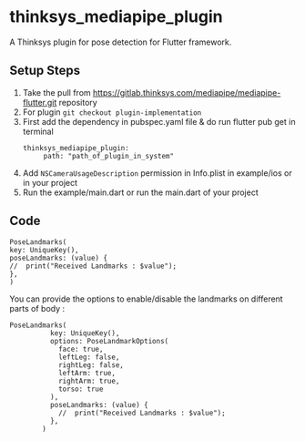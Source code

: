 # thinksys_mediapipe_plugin

A Thinksys plugin for pose detection for Flutter framework.

## Setup Steps

1. Take the pull from https://gitlab.thinksys.com/mediapipe/mediapipe-flutter.git repository
2. For plugin ``git checkout plugin-implementation``
3. First add the dependency in pubspec.yaml file & do run flutter pub get in terminal
     ````
   thinksys_mediapipe_plugin:
          path: "path_of_plugin_in_system"
     ````
4. Add ``NSCameraUsageDescription`` permission in Info.plist in example/ios or in your project
5. Run the example/main.dart or run the main.dart of your project

## Code

````
PoseLandmarks(
key: UniqueKey(),
poseLandmarks: (value) {
//  print("Received Landmarks : $value");
},
)
````

You can provide the options to enable/disable the landmarks on different parts of body : 

````
PoseLandmarks(
          key: UniqueKey(),
          options: PoseLandmarkOptions(
            face: true,
            leftLeg: false,
            rightLeg: false,
            leftArm: true,
            rightArm: true,
            torso: true
          ),
          poseLandmarks: (value) {
            //  print("Received Landmarks : $value");
          },
        )
````
